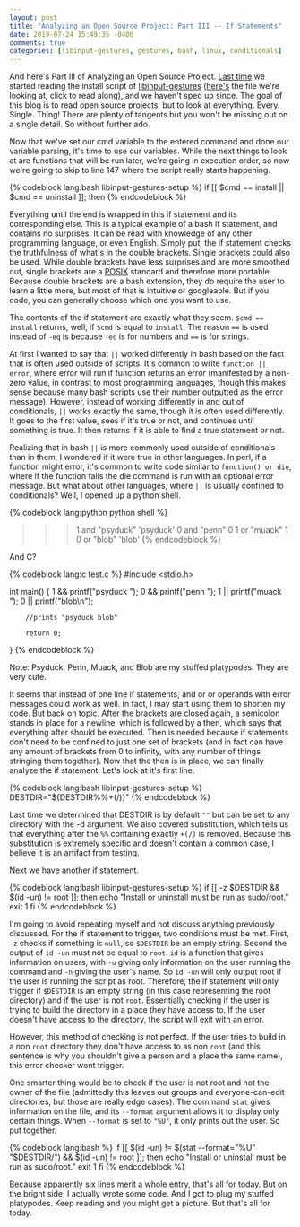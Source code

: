 ```yaml
---
layout: post
title: "Analyzing an Open Source Project: Part III -- If Statements"
date: 2019-07-24 15:49:35 -0400
comments: true
categories: [libinput-gestures, gestures, bash, linux, conditionals]
---
```

And here's Part III of Analyzing an Open Source Project. [Last time](/blog/2019/07/02/analyzing-an-open-source-project-part-ii-reading-installation-script-arguments/) we started reading the install script of [libinput-gestures](https://github.com/bulletmark/libinput-gestures) ([here's](https://github.com/bulletmark/libinput-gestures/blob/master/libinput-gestures-setup#L147) the file we're looking at, click to read along), and we haven't sped up since. The goal of this blog is to read open source projects, but to look at everything. Every. Single. Thing! There are plenty of tangents but you won't be missing out on a single detail. So without further ado.

Now that we've set our cmd variable to the entered command and done our variable parsing, it's time to use our variables. While the next things to look at are functions that will be run later, we're going in execution order, so now we're going to skip to line 147 where the script really starts happening.

{% codeblock lang:bash libinput-gestures-setup %}
if [[ $cmd == install || $cmd == uninstall ]]; then
{% endcodeblock %}

Everything until the end is wrapped in this if statement and its corresponding else. This is a typical example of a bash if statement, and contains no surprises. It can be read with knowledge of any other programming language, or even English. Simply put, the if statement checks the truthfulness of what's in the double brackets. Single brackets could also be used. While double brackets have less surprises and are more smoothed out, single brackets are a [POSIX](https://pubs.opengroup.org/onlinepubs/9699919799/) standard and therefore more portable. Because double brackets are a bash extension, they do require the user to learn a little more, but most of that is intuitive or googleable. But if you code, you can generally choose which one you want to use.

The contents of the if statement are exactly what they seem. `$cmd == install` returns, well, if `$cmd` is equal to `install`. The reason `==` is used instead of `-eq` is because `-eq` is for numbers and `==` is for strings.

At first I wanted to say that `||` worked differently in bash based on the fact that is often used outside of scripts. It's common to write `function || error`, where error will run if function returns an error (manifested by a non-zero value, in contrast to most programming languages, though this makes sense because many bash scripts use their number outputted as the error message). However, instead of working differently in and out of conditionals, `||` works exactly the same, though it is often used differently. It goes to the first value, sees if it's true or not, and continues until something is true. It then returns if it is able to find a true statement or not.

Realizing that in bash `||` is more commonly used outside of conditionals than in them, I wondered if it were true in other languages. In perl, if a function might error, it's common to write code similar to `function() or die`, where if the function fails the die command is run with an optional error message. But what about other languages, where `||` is usually confined to conditionals? Well, I opened up a python shell.

{% codeblock lang:python python shell %}
>>> 1 and "psyduck"
'psyduck'
>>> 0 and "penn"
0
>>> 1 or "muack"
1
>>> 0 or "blob"
'blob'
{% endcodeblock %}

And C?

{% codeblock lang:c test.c %}
#include <stdio.h>

int main() {
        1 && printf("psyduck ");
        0 && printf("penn ");
        1 || printf("muack ");
        0 || printf("blob\n");

        //prints "psyduck blob"

        return 0;
}
{% endcodeblock %}

Note: Psyduck, Penn, Muack, and Blob are my stuffed platypodes. They are very cute.

It seems that instead of one line if statements, and or or operands with error messages could work as well. In fact, I may start using them to shorten my code. But back on topic. After the brackets are closed again, a semicolon stands in place for a newline, which is followed by a then, which says that everything after should be executed. Then is needed because if statements don't need to be confined to just one set of brackets (and in fact can have any amount of brackets from 0 to infinity, with any number of things stringing them together). Now that the then is in place, we can finally analyze the if statement. Let's look at it's first line.

{% codeblock lang:bash libinput-gestures-setup %}
DESTDIR="${DESTDIR%%+(/)}"
{% endcodeblock %}

Last time we determined that DESTDIR is by default `""` but can be set to any directory with the -d argument. We also covered substitution, which tells us that everything after the `%%` containing exactly `+(/)` is removed. Because this substitution is extremely specific and doesn't contain a common case, I believe it is an artifact from testing.

Next we have another if statement.

{% codeblock lang:bash libinput-gestures-setup %}
if [[ -z $DESTDIR && $(id -un) != root ]]; then
	echo "Install or uninstall must be run as sudo/root."
	exit 1
fi
{% endcodeblock %}

I'm going to avoid repeating myself and not discuss anything previously discussed. For the if statement to trigger, two conditions must be met. First, `-z` checks if something is `null`, so `$DESTDIR` be an empty string. Second the output of `id -un` must not be equal to `root`. `id` is a function that gives information on users, with `-u` giving only information on the user running the command and `-n` giving the user's name. So `id -un` will only output root if the user is running the script as root. Therefore, the if statement will only trigger if `$DESTDIR` is an empty string (in this case representing the root directory) and if the user is not `root`. Essentially checking if the user is trying to build the directory in a place they have access to. If the user doesn't have access to the directory, the script will exit with an error.

However, this method of checking is not perfect. If the user tries to build in a non `root` directory they don't have access to as non `root` (and this sentence is why you shouldn't give a person and a place the same name), this error checker wont trigger.

One smarter thing would be to check if the user is not root and not the owner of the file (admittedly this leaves out groups and everyone-can-edit directories, but those are really edge cases). The command `stat` gives information on the file, and its `--format` argument allows it to display only certain things. When `--format` is set to `"%U"`, it only prints out the user. So put together.

{% codeblock lang:bash %}
if [[ $(id -un) != $(stat --format="%U" "$DESTDIR/") && $(id -un) != root ]]; then
	echo "Install or uninstall must be run as sudo/root."
	exit 1
fi
{% endcodeblock %}

Because apparently six lines merit a whole entry, that's all for today. But on the bright side, I actually wrote some code. And I got to plug my stuffed platypodes. Keep reading and you might get a picture. But that's all for today.
